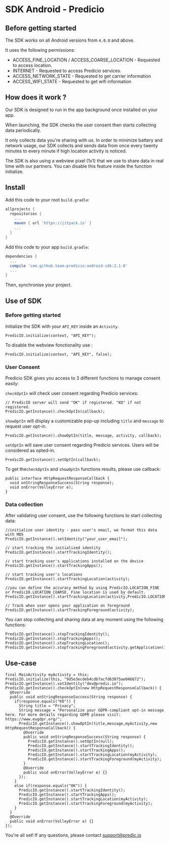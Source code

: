 # SDK Android - Predicio

## Before getting started
The SDK works on all Android versions from `4.0.0` and above.

It uses the following permissions:
* ACCESS_FINE_LOCATION / ACCESS_COARSE_LOCATION - Requested to access location.
* INTERNET - Requested to access Predicio services.
* ACCESS_NETWORK_STATE - Requested to get carrier information
* ACCESS_WIFI_STATE - Requested to get wifi information

## How does it work ?
Our SDK is designed to run in the app background once installed on your app.

When launching, the SDK checks the user consent then starts collecting data periodically.

It only collects data you're sharing with us.
In order to minimize battery and network usage, our SDK collects and sends data from once every twenty minutes to every minute if high location activity is noticed.

The SDK is also using a webview pixel (1x1) that we use to share data in real time with our partners. You can disable this feature inside the function initialize.
## Install

Add this code to your root `build.gradle`:
```gradle
allprojects {
  repositories {
    ...
    maven { url 'https://jitpack.io' }
    ...
  }
}
```

Add this code to your app `build.gradle`:
```gradle
dependencies {
  ...
  compile 'com.github.team-predicio:android-sdk:2.1.0'
  ...
}
```

Then, synchronise your project.

## Use of SDK

### Before getting started

Initialize the SDK with your `API_KEY` inside an `Activity`.
```
PredicIO.initialize(context, "API_KEY");
```

To disable the webview fonctionality use :
```
PredicIO.initialize(context, "API_KEY", false);
```

### User Consent
Predicio SDK gives you access to 3 different functions to manage consent easily:


`checkOptIn` will check user consent regarding Predicio services:
```
// PredicIO server will send "OK" if registered. "KO" if not registered.
PredicIO.getInstance().checkOptIn(callback);
```

`showOptIn` will display a customizable pop-up including `title` and `message` to request user opt-in.
```
PredicIO.getInstance().showOptIn(title, message, activity, callback);
```

`setOptIn` will save user consent regarding Predicio services. Users will be considered as opted-in.
```
PredicIO.getInstance().setOptIn(callback);
```

To get the`checkOptIn` and `showOptIn` functions results, please use callback:
```
public interface HttpRequestResponseCallback {
  void onStringResponseSuccess(String response);
  void onError(VolleyError e);
}
```

### Data collection
After validating user consent, use the following functions to start collecting data:
```
//initialize user identity - pass user's email, we format this data with MD5
PredicIO.getInstance().setIdentity("your_user_email");

// start tracking the initialized identity
PredicIO.getInstance().startTrackingIdentity();

// start tracking user's applications installed on the device
PredicIO.getInstance().startTrackingApps();

// start tracking user's locations
PredicIO.getInstance().startTrackingLocation(activity);

//you can define the accuracy method by using PredicIO.LOCATION_FINE or PredicIO.LOCATION_COARSE, Fine location is used by default.
PredicIO.getInstance().startTrackingLocation(activity,PredicIO.LOCATION_COARSE);

// Track when user opens your application on foreground
PredicIO.getInstance().startTrackingForeground(activity);
```

You can stop collecting and sharing data at any moment using the following functions:
```
PredicIO.getInstance().stopTrackingIdentity();
PredicIO.getInstance().stopTrackingApps();
PredicIO.getInstance().stopTrackingLocation();
PredicIO.getInstance().stopTrackingForeground(activity.getApplication());
```

## Use-case
```
final MainActivity myActivity = this;
PredicIO.initialize(this, "9d5e3ecdeb4cdb7acfd63075ae046672");
PredicIO.getInstance().setIdentity("dev@predic.io");
PredicIO.getInstance().checkOptIn(new HttpRequestResponseCallback() {
  @Override
  public void onStringResponseSuccess(String response) {
    if(response.equals("KO")) {
      String title = "Privacy";
      String message = "Personalize your GDPR-compliant opt-in message here. For more details regarding GDPR please visit: https://www.eugdpr.org/";
      PredicIO.getInstance().showOptIn(title,message,myActivity,new HttpRequestResponseCallback() {
        @Override
        public void onStringResponseSuccess(String response) {
          PredicIO.getInstance().setOptIn(null);
          PredicIO.getInstance().startTrackingIdentity();
          PredicIO.getInstance().startTrackingApps();
          PredicIO.getInstance().startTrackingLocation(myActivity);
          PredicIO.getInstance().startTrackingForeground(myActivity);
        }
        @Override
        public void onError(VolleyError e) {}
      });
    }
    else if(response.equals("OK")) {
      PredicIO.getInstance().startTrackingIdentity();
      PredicIO.getInstance().startTrackingApps();
      PredicIO.getInstance().startTrackingLocation(myActivity);
      PredicIO.getInstance().startTrackingForeground(myActivity);
    }
  }
  @Override
  public void onError(VolleyError e) {}
});
```
   
You're all set! If any questions, please contact support@predic.io
